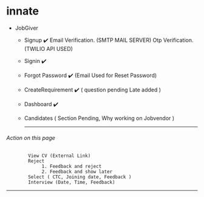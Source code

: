 # innate

- JobGiver
	- Signup ✔️
			 Email Verification. (SMTP MAIL SERVER)
			 Otp Verification. (TWILIO API USED)
	- Signin ✔️
	- Forgot Password ✔️ (Email Used for Reset Password)
	- CreateRequirement ✔️ ( question pending Late added )
	- Dashboard ✔️
	- Candidates ( Section Pending, Why working on Jobvendor  )

		------------
###### 		Action on this page
			View CV (External Link)
			Reject 
				 1. Feedback and reject
				 2. Feedback and show later
			Select ( CTC, Joining date, Feedback )
			Interview (Date, Time, Feedback)

------------
